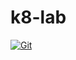 # k8-lab

[![Git](https://app.soluble.cloud/api/v1/public/badges/30998ff8-20ae-4b1e-ae6c-ec7474394538.svg?orgId=288883884012)](https://app.soluble.cloud/repos/details/github.com/dasalebr/k8-lab?orgId=288883884012)  

